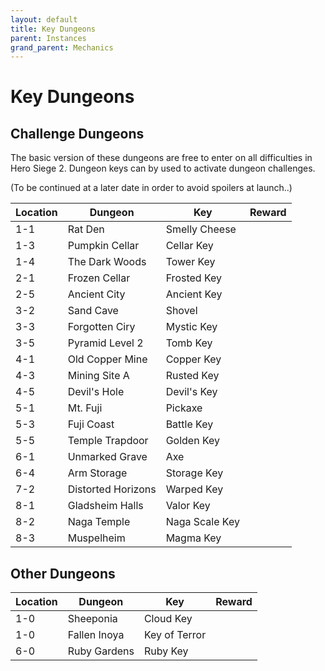 ```yaml
---
layout: default
title: Key Dungeons
parent: Instances
grand_parent: Mechanics
---
```


# Key Dungeons

## Challenge Dungeons
The basic version of these dungeons are free to enter on all difficulties in Hero Siege 2. Dungeon keys can by used to activate dungeon challenges.

(To be continued at a later date in order to avoid spoilers at launch..)

<table>
<thead>
  <tr>
    <th>Location</th>
    <th>Dungeon</th>
    <th>Key</th>
    <th>Reward</th>
  </tr>
</thead>
<tbody>
  <tr>
    <td>1-1</td>
    <td>Rat Den</td>
    <td>Smelly Cheese</td>
    <td></td>
  </tr>
  <tr>
    <td>1-3</td>
    <td>Pumpkin Cellar</td>
    <td>Cellar Key</td>
    <td></td>
  </tr>
  <tr>
    <td>1-4</td>
    <td>The Dark Woods</td>
    <td>Tower Key</td>
    <td></td>
  </tr>
  <tr>
    <td>2-1</td>
    <td>Frozen Cellar</td>
    <td>Frosted Key</td>
    <td></td>
  </tr>
  <tr>
    <td>2-5</td>
    <td>Ancient City</td>
    <td>Ancient Key</td>
    <td></td>
  </tr>
  <tr>
    <td>3-2</td>
    <td>Sand Cave</td>
    <td>Shovel</td>
    <td></td>
  </tr>
  <tr>
    <td>3-3</td>
    <td>Forgotten Ciry</td>
    <td>Mystic Key</td>
    <td></td>
  </tr>
  <tr>
    <td>3-5</td>
    <td>Pyramid Level 2</td>
    <td>Tomb Key</td>
    <td></td>
  </tr>
  <tr>
    <td>4-1</td>
    <td>Old Copper Mine</td>
    <td>Copper Key</td>
    <td></td>
  </tr>
  <tr>
    <td>4-3</td>
    <td>Mining Site A</td>
    <td>Rusted Key</td>
    <td></td>
  </tr>
  <tr>
    <td>4-5</td>
    <td>Devil's Hole</td>
    <td>Devil's Key</td>
    <td></td>
  </tr>
  <tr>
    <td>5-1</td>
    <td>Mt. Fuji</td>
    <td>Pickaxe</td>
    <td></td>
  </tr>
  <tr>
    <td>5-3</td>
    <td>Fuji Coast</td>
    <td>Battle Key</td>
    <td></td>
  </tr>
  <tr>
    <td>5-5</td>
    <td>Temple Trapdoor</td>
    <td>Golden Key</td>
    <td></td>
  </tr>
  <tr>
    <td>6-1</td>
    <td>Unmarked Grave</td>
    <td>Axe</td>
    <td></td>
  </tr>
  <tr>
    <td>6-4</td>
    <td>Arm Storage</td>
    <td>Storage Key</td>
    <td></td>
  </tr>
  <tr>
    <td>7-2</td>
    <td>Distorted Horizons</td>
    <td>Warped Key</td>
    <td></td>
  </tr>
  <tr>
    <td>8-1</td>
    <td>Gladsheim Halls</td>
    <td>Valor Key</td>
    <td></td>
  </tr>
  <tr>
    <td>8-2</td>
    <td>Naga Temple</td>
    <td>Naga Scale Key</td>
    <td></td>
  </tr>
  <tr>
    <td>8-3</td>
    <td>Muspelheim</td>
    <td>Magma Key</td>
    <td></td>
  </tr>
</tbody>
</table>

## Other Dungeons
<table>
<thead>
  <tr>
    <th>Location</th>
    <th>Dungeon</th>
    <th>Key</th>
    <th>Reward</th>
  </tr>
</thead>
<tbody>
  <tr>
    <td>1-0</td>
    <td>Sheeponia</td>
    <td>Cloud Key</td>
    <td></td>
  </tr>
  <tr>
    <td>1-0</td>
    <td>Fallen Inoya</td>
    <td>Key of Terror</td>
    <td></td>
  </tr>
  <tr>
    <td>6-0</td>
    <td>Ruby Gardens</td>
    <td>Ruby Key</td>
    <td></td>
  </tr>
</tbody>
</table>

